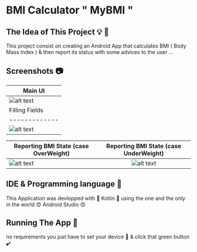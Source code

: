 # BMI Calculator  " MyBMI " 

## The Idea of This Project 💡 🌟

This project consist on creating an Android App that calculates BMI ( Body Mass Index ) & then report its status with some advices to the user ...

## Screenshots 📷
| Main UI |
| ------------- |
|![alt text](https://github.com/NINadjem/BMI-Calculator/blob/master/Screenshots/mainPage.png "first screen" )|
| Filling Fields | Reporting BMI State (case Normal) |
| ------------- |:-------------:|
| ![alt text](https://github.com/NINadjem/BMI-Calculator/blob/master/Screenshots/fill_info.png "when the user fill the fields" ) | ![alt text](https://github.com/NINadjem/BMI-Calculator/blob/master/Screenshots/normalW.png "Normal BMI" ) |

| Reporting BMI State (case OverWeight) | Reporting BMI State (case UnderWeight) |
| ------------- |:-------------:|
| ![alt text](https://github.com/https://github.com/NINadjem/BMI-Calculator/blob/master/Screenshots/overW.png "high BMI" ) | ![alt text](https://github.com/NINadjem/BMI-Calculator/blob/master/Screenshots/underW.png "low BMI" ) |

## IDE & Programming language 🔧
This Application was devlopped with 💜 Kotlin 💜 using the one and the only in the world 😍 Android Studio 😍 

## Running The App 🔌
no requirements you just have to set your device 📱 & click that green button ✔️
